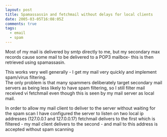 ```yaml
---
layout: post
title: Spamassassin and fetchmail without delays for local clients
date: 2005-03-05T16:08:05Z
comments: true
tags:
  - email
  - spam
---
```


Most of my mail is delivered by smtp directly to me, but my
secondary max records cause some mail to be delivered to a POP3
mailbox- this is then retrieved using spamassasin.

This works very well generally - I get my mail very quickly and implement spam/virus filtering.<br />
The only problem is that many spammers deliberately target secondary
mail servers as being less likely to have spam filtering, so I still
filter mail received vi fetchmail even though this is seen by my mail
server as local mail.

In order to allow my mail client to deliver to the server without
waiting for the spam scan I have configured the server to listen on two
local ip addresses (127.0.0.1 and 127.0.0.17) fetchmail delivers to the
first which is filtered - my mail client delivers to the second - and
mail to this address is accepted without spam scanning
